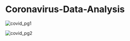 # Coronavirus-Data-Analysis

![covid_pg1](https://user-images.githubusercontent.com/72034856/153959826-29f0543c-b6b7-4166-b58e-ffb14497222e.PNG)


![covid_pg2](https://user-images.githubusercontent.com/72034856/153959984-f154a829-2285-4e9d-b074-6d7f738d6c80.PNG)


